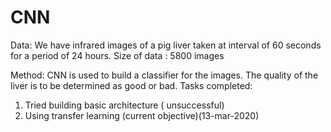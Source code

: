 # CNN
Data:
We have infrared images of a pig liver taken at interval of 60 seconds for a period of 24 hours.
Size of data : 5800 images

Method:
CNN is used to build a classifier for the images. The quality of the liver is to be determined as good or bad. 
Tasks completed:
1. Tried building basic architecture ( unsuccessful)
2. Using transfer learning (current objective)(13-mar-2020)

